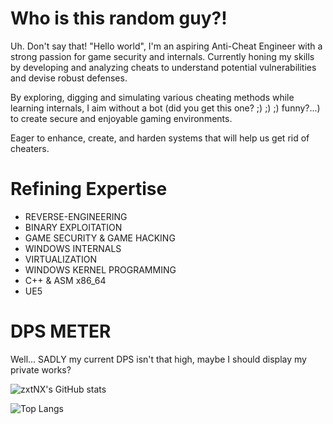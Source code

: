# Who is this random guy?!
Uh. Don't say that! 
"Hello world", I'm an aspiring Anti-Cheat Engineer with a strong passion for game security and internals. Currently honing my skills by developing and analyzing cheats to understand potential vulnerabilities and devise robust defenses.

By exploring, digging and simulating various cheating methods while learning internals, I aim without a bot (did you get this one? ;) ;) ;) funny?...) to create secure and enjoyable gaming environments.

Eager to enhance, create, and harden systems that will help us get rid of cheaters.

# Refining Expertise

- REVERSE-ENGINEERING
- BINARY EXPLOITATION
- GAME SECURITY & GAME HACKING
- WINDOWS INTERNALS
- VIRTUALIZATION
- WINDOWS KERNEL PROGRAMMING
- C++ & ASM x86_64
- UE5

# DPS METER
Well... SADLY my current DPS isn't that high, maybe I should display my private works?

![zxtNX's GitHub stats](https://github-readme-stats-zxtnxs-projects.vercel.app/api?username=zxtNX&show_icons=true&theme=radical&include_all_commits=false&count_private=true)

![Top Langs](https://github-readme-stats-zxtnxs-projects.vercel.app/api/top-langs/?username=zxtNX&show_icons=true&theme=radical)
